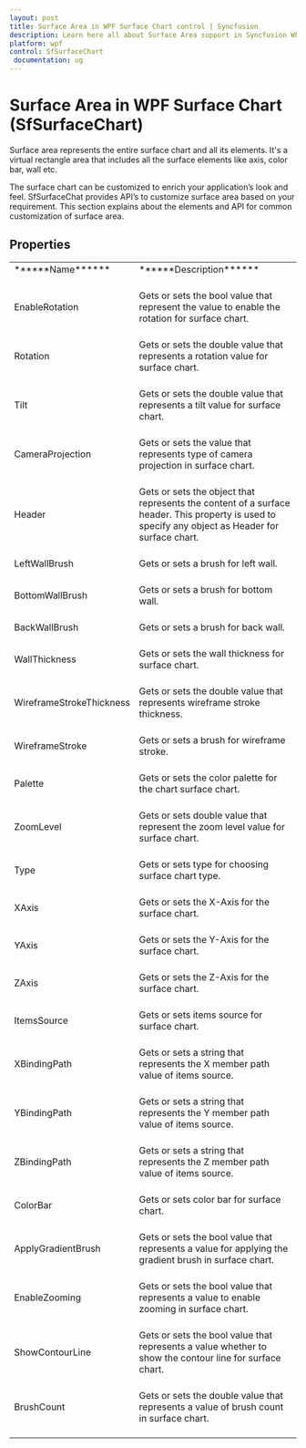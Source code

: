```yaml
---
layout: post
title: Surface Area in WPF Surface Chart control | Syncfusion
description: Learn here all about Surface Area support in Syncfusion WPF Surface Chart (SfSurfaceChart) control and more.
platform: wpf
control: SfSurfaceChart
 documentation: ug
---
```


# Surface Area in WPF Surface Chart (SfSurfaceChart)

Surface area represents the entire surface chart and all its elements. It's a virtual rectangle area that includes all the surface elements like axis, color bar, wall etc. 

The surface chart can be customized to enrich your application’s look and feel. SfSurfaceChat provides API’s to customize surface area based on your requirement. This section explains about the elements and API for common customization of surface area.

## Properties

<table>
<tr>
<td>
******Name******<br/><br/></td><td>
******Description******<br/><br/></td></tr>
<tr>
<td>
EnableRotation<br/><br/></td><td>
Gets or sets the bool value that represent the value to enable the rotation for surface chart.  <br/><br/></td></tr>
<tr>
<td>
Rotation <br/><br/></td><td>
Gets or sets the double value that represents a rotation value for surface chart. <br/><br/></td></tr>
<tr>
<td>
Tilt<br/><br/></td><td>
Gets or sets the double value that represents a tilt value for surface chart.  <br/><br/></td></tr>
<tr>
<td>
CameraProjection<br/><br/></td><td>
Gets or sets the value that represents type of camera projection in surface chart.  <br/><br/></td></tr>
<tr>
<td>
Header<br/><br/></td><td>
Gets or sets the object that represents the content of a surface header. This property is used to specify any object as Header for surface chart.  <br/><br/></td></tr>
<tr>
<td>
LeftWallBrush<br/><br/></td><td>
Gets or sets a brush for left wall.  <br/><br/></td></tr>
<tr>
<td>
BottomWallBrush<br/><br/></td><td>
Gets or sets a brush for bottom wall.  <br/><br/></td></tr>
<tr>
<td>
BackWallBrush<br/><br/></td><td>
Gets or sets a brush for back wall.  <br/><br/></td></tr>
<tr>
<td>
WallThickness<br/><br/></td><td>
Gets or sets the wall thickness for surface chart.  <br/><br/></td></tr>
<tr>
<td>
WireframeStrokeThickness<br/><br/></td><td>
Gets or sets the double value that represents wireframe stroke thickness.  <br/><br/></td></tr>
<tr>
<td>
WireframeStroke<br/><br/></td><td>
Gets or sets a brush for wireframe stroke.  <br/><br/></td></tr>
<tr>
<td>
Palette<br/><br/></td><td>
Gets or sets the color palette for the chart surface chart.  <br/><br/></td></tr>
<tr>
<td>
ZoomLevel<br/><br/></td><td>
Gets or sets double value that represent the zoom level value for surface chart.  <br/><br/></td></tr>
<tr>
<td>
Type<br/><br/></td><td>
Gets or sets type for choosing surface chart type.  <br/><br/></td></tr>
<tr>
<td>
XAxis<br/><br/></td><td>
Gets or sets the X-Axis for the surface chart.  <br/><br/></td></tr>
<tr>
<td>
YAxis<br/><br/></td><td>
Gets or sets the Y-Axis for the surface chart.  <br/><br/></td></tr>
<tr>
<td>
ZAxis<br/><br/></td><td>
Gets or sets the Z-Axis for the surface chart.  <br/><br/></td></tr>
<tr>
<td>
ItemsSource<br/><br/></td><td>
Gets or sets items source for surface chart.  <br/><br/></td></tr>
<tr>
<td>
XBindingPath<br/><br/></td><td>
Gets or sets a string that represents the X member path value of items source.  <br/><br/></td></tr>
<tr>
<td>
YBindingPath<br/><br/></td><td>
Gets or sets a string that represents the Y  member path value of items source.  <br/><br/></td></tr>
<tr>
<td>
ZBindingPath<br/><br/></td><td>
Gets or sets a string that represents the Z  member path value of items source.  <br/><br/></td></tr>
<tr>
<td>
ColorBar<br/><br/></td><td>
Gets or sets color bar for surface chart.  <br/><br/></td></tr>
<tr>
<td>
ApplyGradientBrush<br/><br/></td><td>
Gets or sets the bool value that represents a value for applying the gradient brush in surface chart.  <br/><br/></td></tr>
<tr>
<td>
EnableZooming<br/><br/></td><td>
Gets or sets the bool value that represents a value to enable zooming in surface chart.  <br/><br/></td></tr>
<tr>
<td>
ShowContourLine<br/><br/></td><td>
Gets or sets the bool value that represents a value whether to show the contour line for surface chart.  <br/><br/></td></tr>
<tr>
<td>
BrushCount<br/><br/></td><td>
Gets or sets the double value that represents a value of brush count in surface chart.  <br/><br/></td></tr>
</table>
